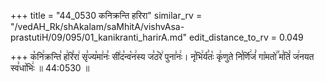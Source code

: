 +++
title = "44_0530 कनिक्रन्ति हरिरा"
similar_rv = "/vedAH_Rk/shAkalam/saMhitA/vishvAsa-prastutiH/09/095/01_kanikranti_harirA.md"
edit_distance_to_rv = 0.049

+++
क꣡नि꣢क्रन्ति꣣ ह꣢रि꣣रा꣢ सृ꣣ज्य꣡मा꣢नः꣣ सी꣢द꣣न्व꣡न꣢स्य ज꣣ठ꣡रे꣢ पुना꣣नः꣢। नृ꣡भि꣢र्य꣣तः꣡ कृ꣢णुते नि꣣र्णि꣢जं꣣ गा꣡मतो꣢꣯ म꣣तिं꣡ ज꣢नयत स्व꣣धा꣡भिः꣢ ॥ 44:0530 ॥

<div class="js_include " url="/vedAH_Rk/shAkalam/saMhitA/vishvAsa-prastutiH/09/095/01_kanikranti_harirA.md"  newLevelForH1="2" title="विश्वास-शाकल-प्रस्तुतिः"  > </div>